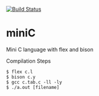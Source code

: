 [![Build Status](https://travis-ci.org/montao/miniC.svg?branch=master)](https://travis-ci.org/montao/miniC)
# miniC
Mini C language with flex and bison

Compilation Steps 

	$ flex c.l
	$ bison c.y
	$ gcc c.tab.c -ll -ly 
	$ ./a.out [filename]
